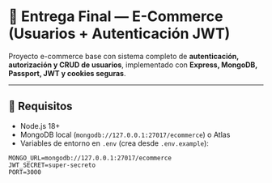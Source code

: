 # 🛒 Entrega Final — E-Commerce (Usuarios + Autenticación JWT)

Proyecto e-commerce base con sistema completo de **autenticación, autorización y CRUD de usuarios**, implementado con **Express, MongoDB, Passport, JWT y cookies seguras**.

---

## 🚀 Requisitos

- Node.js 18+
- MongoDB local (`mongodb://127.0.0.1:27017/ecommerce`) o Atlas
- Variables de entorno en `.env` (crea desde `.env.example`):

```env
MONGO_URL=mongodb://127.0.0.1:27017/ecommerce
JWT_SECRET=super-secreto
PORT=3000
